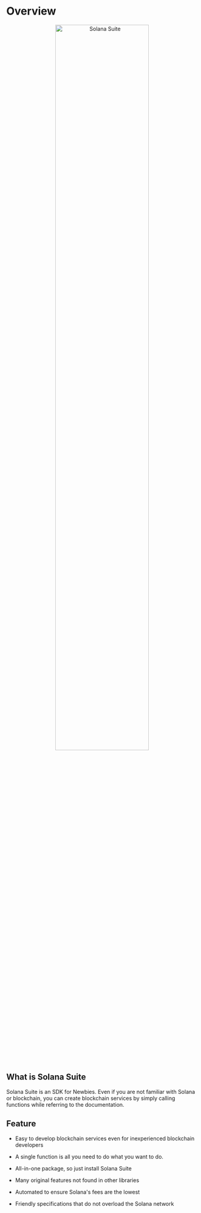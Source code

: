 # Overview

<p align="center">
  <img src="https://github.com/atonoy/solana-suite/assets/186659/b2d5c6f8-80e5-4b5a-ac18-506a6b986867" alt="Solana Suite" width="70%" height="70%">
</p>

## What is Solana Suite

Solana Suite is an SDK for Newbies. Even if you are not familiar with Solana or
blockchain, you can create blockchain services by simply calling functions while
referring to the documentation.

## Feature

- Easy to develop blockchain services even for inexperienced blockchain
  developers

- A single function is all you need to do what you want to do.

- All-in-one package, so just install Solana Suite

- Many original features not found in other libraries

- Automated to ensure Solana's fees are the lowest

- Friendly specifications that do not overload the Solana network
